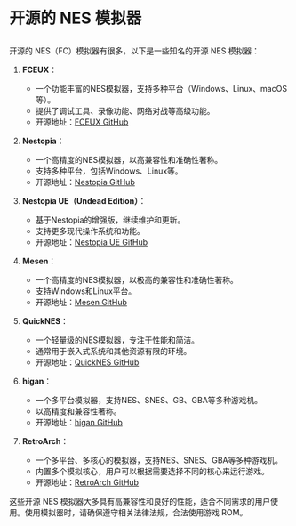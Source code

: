 # 开源的 NES 模拟器

##

开源的 NES（FC）模拟器有很多，以下是一些知名的开源 NES 模拟器：

1. **FCEUX**：

   - 一个功能丰富的NES模拟器，支持多种平台（Windows、Linux、macOS等）。
   - 提供了调试工具、录像功能、网络对战等高级功能。
   - 开源地址：[FCEUX GitHub](https://github.com/TASVideos/fceux)

2. **Nestopia**：

   - 一个高精度的NES模拟器，以高兼容性和准确性著称。
   - 支持多种平台，包括Windows、Linux等。
   - 开源地址：[Nestopia GitHub](https://github.com/0ldsk00l/nestopia)

3. **Nestopia UE（Undead Edition）**：

   - 基于Nestopia的增强版，继续维护和更新。
   - 支持更多现代操作系统和功能。
   - 开源地址：[Nestopia UE GitHub](https://github.com/0ldsk00l/nestopia)

4. **Mesen**：

   - 一个高精度的NES模拟器，以极高的兼容性和准确性著称。
   - 支持Windows和Linux平台。
   - 开源地址：[Mesen GitHub](https://github.com/SourMesen/Mesen)

5. **QuickNES**：

   - 一个轻量级的NES模拟器，专注于性能和简洁。
   - 通常用于嵌入式系统和其他资源有限的环境。
   - 开源地址：[QuickNES GitHub](https://github.com/kode54/QuickNES)

6. **higan**：

   - 一个多平台模拟器，支持NES、SNES、GB、GBA等多种游戏机。
   - 以高精度和兼容性著称。
   - 开源地址：[higan GitHub](https://github.com/higan-emu/higan)

7. **RetroArch**：

   - 一个多平台、多核心的模拟器，支持NES、SNES、GBA等多种游戏机。
   - 内置多个模拟核心，用户可以根据需要选择不同的核心来运行游戏。
   - 开源地址：[RetroArch GitHub](https://github.com/libretro/RetroArch)

这些开源 NES 模拟器大多具有高兼容性和良好的性能，适合不同需求的用户使用。使用模拟器时，请确保遵守相关法律法规，合法使用游戏 ROM。

